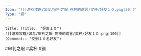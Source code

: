 ```yaml
---
Icon: "![[游戏攻略/如龙/审判之眼 死神的遗言/奖杯/好友１０.png|30]]"
Type: "铜"
---
```

```ad-common-bronze-trophy
title: (Title:: "好友１０")
![[游戏攻略/如龙/审判之眼 死神的遗言/奖杯/好友１０.png|100]]
(Comment:: "交到１０名好友")
```

#审判之眼 #奖杯 #铜

